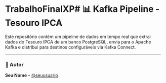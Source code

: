 # TrabalhoFinalXP# 📊 Kafka Pipeline - Tesouro IPCA

Este repositório contém um pipeline de dados em tempo real que extrai dados do Tesouro IPCA de um banco PostgreSQL, envia para o Apache Kafka e distribui para destinos configuráveis via Kafka Connect.

---

### 👤 Autor

**Seu Nome** – [@seuusuario](https://github.com/seuusuario)
